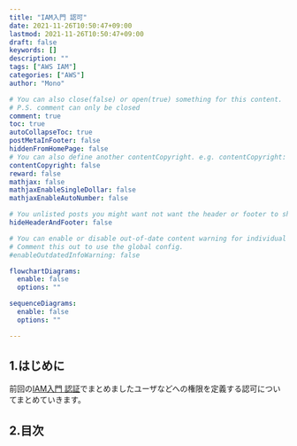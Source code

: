```yaml
---
title: "IAM入門 認可"
date: 2021-11-26T10:50:47+09:00
lastmod: 2021-11-26T10:50:47+09:00
draft: false
keywords: []
description: ""
tags: ["AWS IAM"]
categories: ["AWS"]
author: "Mono"

# You can also close(false) or open(true) something for this content.
# P.S. comment can only be closed
comment: true
toc: true
autoCollapseToc: true
postMetaInFooter: false
hiddenFromHomePage: false
# You can also define another contentCopyright. e.g. contentCopyright: "This is another copyright."
contentCopyright: false
reward: false
mathjax: false
mathjaxEnableSingleDollar: false
mathjaxEnableAutoNumber: false

# You unlisted posts you might want not want the header or footer to show
hideHeaderAndFooter: false

# You can enable or disable out-of-date content warning for individual post.
# Comment this out to use the global config.
#enableOutdatedInfoWarning: false

flowchartDiagrams:
  enable: false
  options: ""

sequenceDiagrams: 
  enable: false
  options: ""

---
```


<!--more-->
## 1.はじめに
前回の[IAM入門 認証](/post/ima-01)でまとめましたユーザなどへの権限を定義する認可についてまとめていきます。

## 2.目次